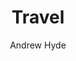 --- 
title: Travel
layout: default 
author: Andrew Hyde 
categories: book 
link: http://www.amazon.com/This-Book-About-Travel-Andrew/dp/1479281263/ref=sr_1_1?ie=UTF8&qid=1378935318&sr=8-1&keywords=andrew+hyde
image: http://ecx.images-amazon.com/images/I/51-gffQ0%2B5L._SL160_PIsitb-sticker-arrow-dp,TopRight,12,-18_SH30_OU01_AA160_.jpg
---